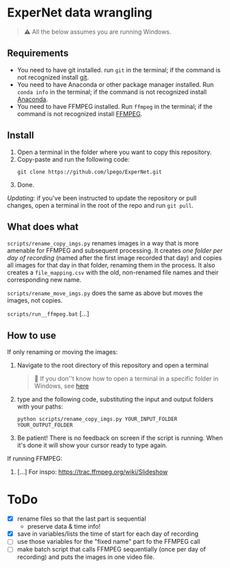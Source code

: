 # ExperNet data wrangling

> ⚠️ All the below assumes you are running Windows. 

## Requirements

 - You need to have git installed. run ``git`` in the terminal; if the command is not recognized install [git](https://github.com/git-guides/install-git). 
 - You need to have Anaconda or other package manager installed. Run ``conda info`` in the terminal; if the command is not recognized install [Anaconda](https://docs.anaconda.com/free/anaconda/install/index.html). 
 - You need to have FFMPEG installed. Run ``ffmpeg`` in the terminal; if the command is not recognized install [FFMPEG](https://ffmpeg.org/download.html#build-windows). 

## Install

1. Open a terminal in the folder where you want to copy this repository. 
2. Copy-paste and run the following code: 
    ```
    git clone https://github.com/lpego/ExperNet.git
    ```
3. Done. 

*Updating:* if you've been instructed to update the repository or pull changes, open a terminal in the root of the repo and run ``git pull``. 

## What does what

``scripts/rename_copy_imgs.py`` renames images in a way that is more amenable for FFMPEG and subsequent processing. It creates *one folder per day of recording* (named after the first image recorded that day) and copies all images for that day in that folder, renaming them in the process. It also creates a ``file_mapping.csv`` with the old, non-renamed file names and their corresponding new name. 

``scripts/rename_move_imgs.py`` does the same as above but moves the images, not copies. 

``scripts/run__ffmpeg.bat`` [...]


## How to use
If only renaming or moving the images: 
1. Navigate to the root directory of this repository and open a terminal
    > 📝 If you don''t know how to open a terminal in a specific folder in Windows, see [here](https://superuser.com/questions/339997/how-to-open-a-terminal-quickly-from-a-file-explorer-at-a-folder-in-windows-7)
2. type and the following code, substituting the input and output folders with your paths: 
    ```
    python scripts/rename_copy_imgs.py YOUR_INPUT_FOLDER YOUR_OUTPUT_FOLDER
    ```
3. Be patient! There is no feedback on screen if the script is running. When it's done it will show your cursor ready to type again. 

If running FFMPEG: 
1. [...] For inspo: https://trac.ffmpeg.org/wiki/Slideshow

# ToDo
- [x] rename files so that the last part is sequential
    - preserve data & time info! 
- [x] save in variables/lists the time of start for each day of recording
- [ ] use those variables for the "fixed name" part fo the FFMPEG call
- [ ] make batch script that calls FFMPEG sequentially (once per day of recording) and puts the images in one video file. 